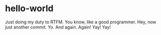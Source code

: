 # hello-world
Just doing my duty to RTFM. You know, like a good programmer.
Hey, now just another commit. Yo. And again. Again! Yay! Yay!
